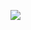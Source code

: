 <a href="http://www.github.com/adri1wald"><img src="https://github-readme-streak-stats.herokuapp.com/?user=adri1wald&stroke=ffffff&background=1c1917&ring=0891b2&fire=0891b2&currStreakNum=ffffff&currStreakLabel=0891b2&sideNums=ffffff&sideLabels=ffffff&dates=ffffff&hide_border=true" /></a>
